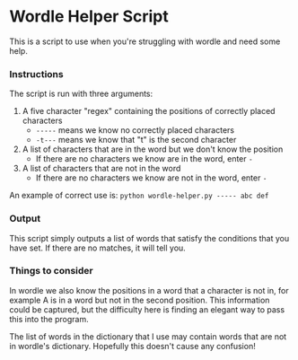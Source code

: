 # Wordle Helper Script

This is a script to use when you're struggling with wordle and need some help.

### Instructions

The script is run with three arguments:
1. A five character "regex" containing the positions of correctly placed characters
    - `-----` means we know no correctly placed characters
    - `-t---` means we know that "t" is the second character
2. A list of characters that are in the word but we don't know the position
    - If there are no characters we know are in the word, enter `-`
3. A list of characters that are not in the word
    - If there are no characters we know are not in the word, enter `-`

An example of correct use is: 
`python wordle-helper.py ----- abc def`

### Output

This script simply outputs a list of words that satisfy the conditions that you have set. 
If there are no matches, it will tell you.

### Things to consider

In wordle we also know the positions in a word that a character is not in, for example A is in a word but not in the second position.
This information could be captured, but the difficulty here is finding an elegant way to pass this into the program.

The list of words in the dictionary that I use may contain words that are not in wordle's dictionary. Hopefully this doesn't cause any confusion!
